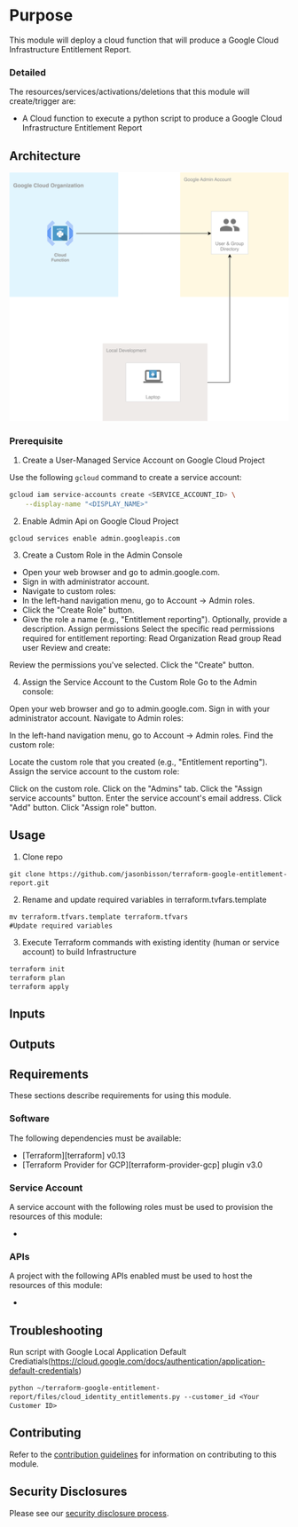 # Purpose 

This module will deploy a cloud function that will produce a Google Cloud Infrastructure Entitlement Report. 

### Detailed

The resources/services/activations/deletions that this module will create/trigger are:

- A Cloud function to execute a python script to produce a Google Cloud Infrastructure Entitlement Report

## Architecture
![Reference Architecture](diagram/entitlements.svg)

### Prerequisite

1. Create a User-Managed Service Account on Google Cloud Project

Use the following `gcloud` command to create a service account:

```bash
gcloud iam service-accounts create <SERVICE_ACCOUNT_ID> \
    --display-name "<DISPLAY_NAME>"
```

2. Enable Admin Api on Google Cloud Project 

```
gcloud services enable admin.googleapis.com
```

3. Create a Custom Role in the Admin Console
- Open your web browser and go to admin.google.com.
- Sign in with administrator account.
- Navigate to custom roles:
- In the left-hand navigation menu, go to Account -> Admin roles.
- Click the "Create Role" button.
- Give the role a name (e.g., "Entitlement reporting").
Optionally, provide a description.
Assign permissions
Select the specific read permissions required for entitlement reporting:
Read Organization
Read group
Read user
Review and create:

Review the permissions you've selected.
Click the "Create" button.

4. Assign the Service Account to the Custom Role
Go to the Admin console:

Open your web browser and go to admin.google.com.
Sign in with your administrator account.
Navigate to Admin roles:

In the left-hand navigation menu, go to Account -> Admin roles.
Find the custom role:

Locate the custom role that you created (e.g., "Entitlement reporting").
Assign the service account to the custom role:

Click on the custom role.
Click on the "Admins" tab.
Click the "Assign service accounts" button.
Enter the service account's email address.
Click "Add" button.
Click "Assign role" button.


## Usage

1. Clone repo
```
git clone https://github.com/jasonbisson/terraform-google-entitlement-report.git

```
2. Rename and update required variables in terraform.tvfars.template
```
mv terraform.tfvars.template terraform.tfvars
#Update required variables
```
3. Execute Terraform commands with existing identity (human or service account) to build Infrastructure 

```
terraform init
terraform plan
terraform apply
```

<!-- BEGINNING OF PRE-COMMIT-TERRAFORM DOCS HOOK -->
## Inputs


## Outputs


<!-- END OF PRE-COMMIT-TERRAFORM DOCS HOOK -->

## Requirements

These sections describe requirements for using this module.

### Software

The following dependencies must be available:

- [Terraform][terraform] v0.13
- [Terraform Provider for GCP][terraform-provider-gcp] plugin v3.0

### Service Account

A service account with the following roles must be used to provision
the resources of this module:

- 

### APIs

A project with the following APIs enabled must be used to host the
resources of this module:

- 

## Troubleshooting
Run script with Google Local Application Default Crediatials(https://cloud.google.com/docs/authentication/application-default-credentials) 

```
python ~/terraform-google-entitlement-report/files/cloud_identity_entitlements.py --customer_id <Your Customer ID>
```
## Contributing

Refer to the [contribution guidelines](./CONTRIBUTING.md) for
information on contributing to this module.


## Security Disclosures

Please see our [security disclosure process](./SECURITY.md).
